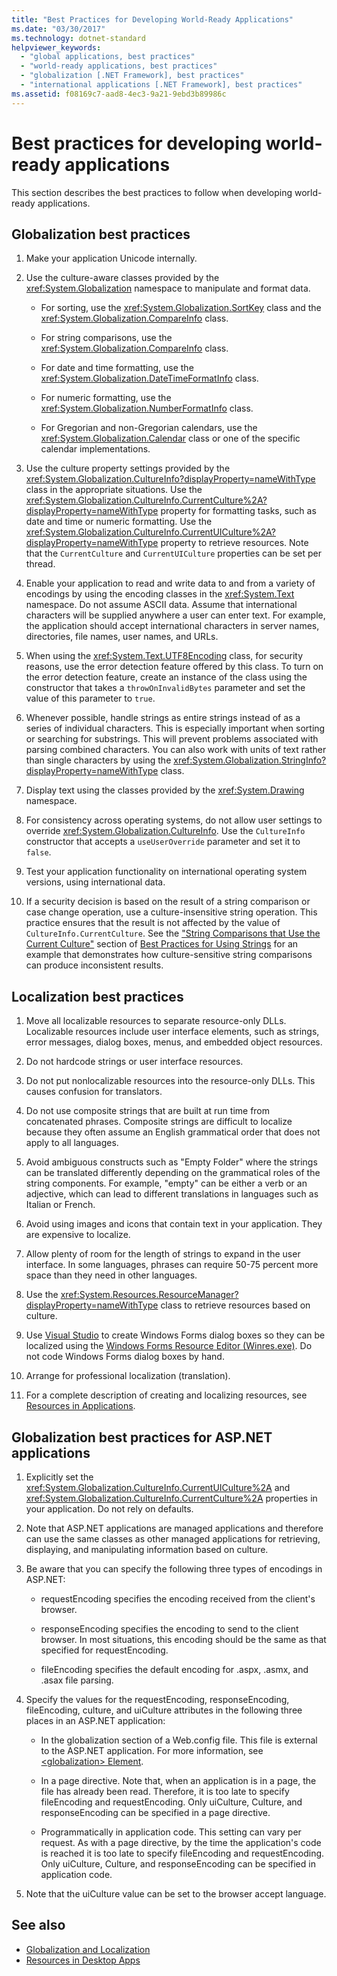 ```yaml
---
title: "Best Practices for Developing World-Ready Applications"
ms.date: "03/30/2017"
ms.technology: dotnet-standard
helpviewer_keywords:
  - "global applications, best practices"
  - "world-ready applications, best practices"
  - "globalization [.NET Framework], best practices"
  - "international applications [.NET Framework], best practices"
ms.assetid: f08169c7-aad8-4ec3-9a21-9ebd3b89986c
---
```

# Best practices for developing world-ready applications

This section describes the best practices to follow when developing world-ready applications.

## Globalization best practices

1. Make your application Unicode internally.

2. Use the culture-aware classes provided by the <xref:System.Globalization> namespace to manipulate and format data.

    - For sorting, use the <xref:System.Globalization.SortKey> class and the <xref:System.Globalization.CompareInfo> class.

    - For string comparisons, use the <xref:System.Globalization.CompareInfo> class.

    - For date and time formatting, use the <xref:System.Globalization.DateTimeFormatInfo> class.

    - For numeric formatting, use the <xref:System.Globalization.NumberFormatInfo> class.

    - For Gregorian and non-Gregorian calendars, use the <xref:System.Globalization.Calendar> class or one of the specific calendar implementations.

3. Use the culture property settings provided by the <xref:System.Globalization.CultureInfo?displayProperty=nameWithType> class in the appropriate situations. Use the <xref:System.Globalization.CultureInfo.CurrentCulture%2A?displayProperty=nameWithType> property for formatting tasks, such as date and time or numeric formatting. Use the <xref:System.Globalization.CultureInfo.CurrentUICulture%2A?displayProperty=nameWithType> property to retrieve resources. Note that the `CurrentCulture` and `CurrentUICulture` properties can be set per thread.

4. Enable your application to read and write data to and from a variety of encodings by using the encoding classes in the <xref:System.Text> namespace. Do not assume ASCII data. Assume that international characters will be supplied anywhere a user can enter text. For example, the application should accept international characters in server names, directories, file names, user names, and URLs.

5. When using the <xref:System.Text.UTF8Encoding> class, for security reasons, use the error detection feature offered by this class. To turn on the error detection feature, create an instance of the class using the constructor that takes a `throwOnInvalidBytes` parameter and set the value of this parameter to `true`.

6. Whenever possible, handle strings as entire strings instead of as a series of individual characters. This is especially important when sorting or searching for substrings. This will prevent problems associated with parsing combined characters. You can also work with units of text rather than single characters by using the <xref:System.Globalization.StringInfo?displayProperty=nameWithType> class.

7. Display text using the classes provided by the <xref:System.Drawing> namespace.

8. For consistency across operating systems, do not allow user settings to override <xref:System.Globalization.CultureInfo>. Use the `CultureInfo` constructor that accepts a `useUserOverride` parameter and set it to `false`.

9. Test your application functionality on international operating system versions, using international data.

10. If a security decision is based on the result of a string comparison or case change operation, use a culture-insensitive string operation. This practice ensures that the result is not affected by the value of `CultureInfo.CurrentCulture`. See the ["String Comparisons that Use the Current Culture"](../../../docs/standard/base-types/best-practices-strings.md#string-comparisons-that-use-the-current-culture) section of [Best Practices for Using Strings](../../../docs/standard/base-types/best-practices-strings.md) for an example that demonstrates how culture-sensitive string comparisons can produce inconsistent results.

## Localization best practices

1. Move all localizable resources to separate resource-only DLLs. Localizable resources include user interface elements, such as strings, error messages, dialog boxes, menus, and embedded object resources.

2. Do not hardcode strings or user interface resources.

3. Do not put nonlocalizable resources into the resource-only DLLs. This causes confusion for translators.

4. Do not use composite strings that are built at run time from concatenated phrases. Composite strings are difficult to localize because they often assume an English grammatical order that does not apply to all languages.

5. Avoid ambiguous constructs such as "Empty Folder" where the strings can be translated differently depending on the grammatical roles of the string components. For example, "empty" can be either a verb or an adjective, which can lead to different translations in languages such as Italian or French.

6. Avoid using images and icons that contain text in your application. They are expensive to localize.

7. Allow plenty of room for the length of strings to expand in the user interface. In some languages, phrases can require 50-75 percent more space than they need in other languages.

8. Use the <xref:System.Resources.ResourceManager?displayProperty=nameWithType> class to retrieve resources based on culture.

9. Use [Visual Studio](https://visualstudio.microsoft.com/vs/?utm_medium=microsoft&utm_source=docs.microsoft.com&utm_campaign=inline+link) to create Windows Forms dialog boxes so they can be localized using the [Windows Forms Resource Editor (Winres.exe)](../../../docs/framework/tools/winres-exe-windows-forms-resource-editor.md). Do not code Windows Forms dialog boxes by hand.

10. Arrange for professional localization (translation).

11. For a complete description of creating and localizing resources, see [Resources in Applications](../../../docs/framework/resources/index.md).

## Globalization best practices for ASP.NET applications

1. Explicitly set the <xref:System.Globalization.CultureInfo.CurrentUICulture%2A> and <xref:System.Globalization.CultureInfo.CurrentCulture%2A> properties in your application. Do not rely on defaults.

2. Note that ASP.NET applications are managed applications and therefore can use the same classes as other managed applications for retrieving, displaying, and manipulating information based on culture.

3. Be aware that you can specify the following three types of encodings in ASP.NET:

    - requestEncoding specifies the encoding received from the client's browser.

    - responseEncoding specifies the encoding to send to the client browser. In most situations, this encoding should be the same as that specified for requestEncoding.

    - fileEncoding specifies the default encoding for .aspx, .asmx, and .asax file parsing.

4. Specify the values for the requestEncoding, responseEncoding, fileEncoding, culture, and uiCulture attributes in the following three places in an ASP.NET application:

    - In the globalization section of a Web.config file. This file is external to the ASP.NET application. For more information, see [\<globalization> Element](https://docs.microsoft.com/previous-versions/dotnet/netframework-4.0/hy4kkhe0(v=vs.100)).

    - In a page directive. Note that, when an application is in a page, the file has already been read. Therefore, it is too late to specify fileEncoding and requestEncoding. Only uiCulture, Culture, and responseEncoding can be specified in a page directive.

    - Programmatically in application code. This setting can vary per request. As with a page directive, by the time the application's code is reached it is too late to specify fileEncoding and requestEncoding. Only uiCulture, Culture, and responseEncoding can be specified in application code.

5. Note that the uiCulture value can be set to the browser accept language.

## See also

- [Globalization and Localization](../../../docs/standard/globalization-localization/index.md)
- [Resources in Desktop Apps](../../../docs/framework/resources/index.md)
